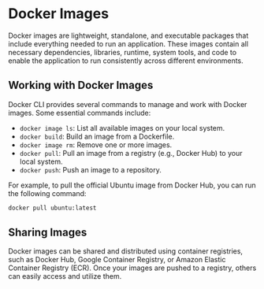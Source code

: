 # Docker Images

Docker images are lightweight, standalone, and executable packages that include everything needed to run an application. These images contain all necessary dependencies, libraries, runtime, system tools, and code to enable the application to run consistently across different environments.

## Working with Docker Images

Docker CLI provides several commands to manage and work with Docker images. Some essential commands include:

- `docker image ls`: List all available images on your local system.
- `docker build`: Build an image from a Dockerfile.
- `docker image rm`: Remove one or more images.
- `docker pull`: Pull an image from a registry (e.g., Docker Hub) to your local system.
- `docker push`: Push an image to a repository.

For example, to pull the official Ubuntu image from Docker Hub, you can run the following command:

```bash
docker pull ubuntu:latest
```

## Sharing Images

Docker images can be shared and distributed using container registries, such as Docker Hub, Google Container Registry, or Amazon Elastic Container Registry (ECR). Once your images are pushed to a registry, others can easily access and utilize them.
